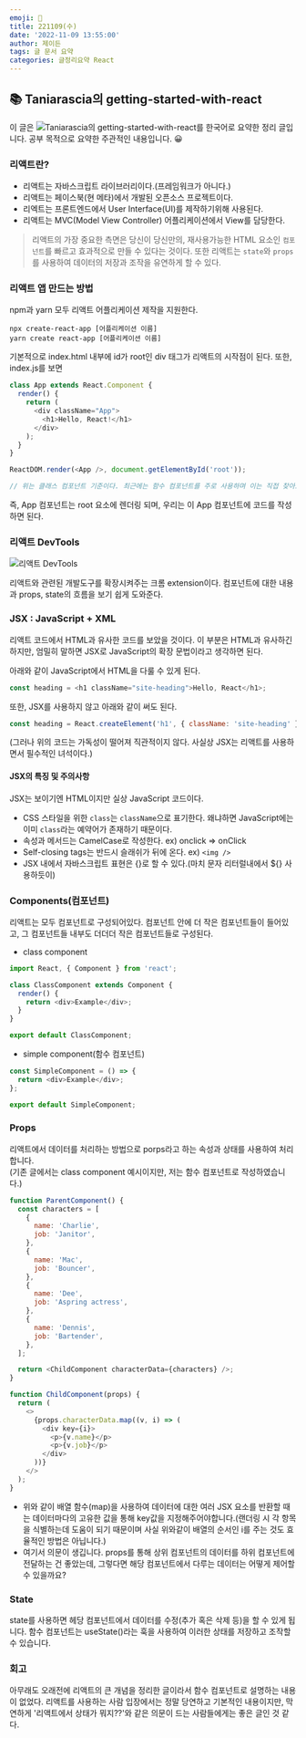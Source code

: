```yaml
---
emoji: 📖
title: 221109(수)
date: '2022-11-09 13:55:00'
author: 제이든
tags: 글 문서 요약
categories: 글정리요약 React
---
```


## 📚 Taniarascia의 getting-started-with-react

이 글은 ![Taniarascia의 getting-started-with-react](https://www.taniarascia.com/getting-started-with-react/)를 한국어로 요약한 정리 글입니다. 공부 목적으로 요약한 주관적인 내용입니다. 😀

### 리액트란?

- 리액트는 자바스크립트 라이브러리이다.(프레임워크가 아니다.)
- 리액트는 페이스북(현 메타)에서 개발된 오픈소스 프로젝트이다.
- 리엑트는 프론트엔드에서 User Interface(UI)를 제작하기위해 사용된다.
- 리액트는 MVC(Model View Controller) 어플리케이션에서 View를 담당한다.

> 리액트의 가장 중요한 측면은 당신이 당신만의, 재사용가능한 HTML 요소인 `컴포넌트`를 빠르고 효과적으로 만들 수 있다는 것이다. 또한 리액트는 `state`와 `props`를 사용하여 데이터의 저장과 조작을 유연하게 할 수 있다.

### 리액트 앱 만드는 방법

npm과 yarn 모두 리액트 어플리케이션 제작을 지원한다.

```sudo
npx create-react-app [어플리케이션 이름]
yarn create react-app [어플리케이션 이름]
```

기본적으로 index.html 내부에 id가 root인 div 태그가 리액트의 시작점이 된다. 또한, index.js를 보면

```js
class App extends React.Component {
  render() {
    return (
      <div className="App">
        <h1>Hello, React!</h1>
      </div>
    );
  }
}

ReactDOM.render(<App />, document.getElementById('root'));

// 위는 클래스 컴포넌트 기준이다. 최근에는 함수 컴포넌트를 주로 사용하며 이는 직접 찾아보길!
```

즉, App 컴포넌트는 root 요소에 렌더링 되며, 우리는 이 App 컴포넌트에 코드를 작성하면 된다.

### 리액트 DevTools

![리액트 DevTools](https://chrome.google.com/webstore/detail/react-developer-tools/fmkadmapgofadopljbjfkapdkoienihi)

리액트와 관련된 개발도구를 확장시켜주는 크롬 extension이다. 컴포넌트에 대한 내용과 props, state의 흐름을 보기 쉽게 도와준다.

### JSX : JavaScript + XML

리액트 코드에서 HTML과 유사한 코드를 보았을 것이다. 이 부분은 HTML과 유사하긴 하지만, 엄밀히 말하면 JSX로 JavaScript의 확장 문법이라고 생각하면 된다.

아래와 같이 JavaScript에서 HTML을 다룰 수 있게 된다.

```js
const heading = <h1 className="site-heading">Hello, React</h1>;
```

또한, JSX를 사용하지 않고 아래와 같이 써도 된다.

```js
const heading = React.createElement('h1', { className: 'site-heading' }, 'Hello, React!');
```

(그러나 위의 코드는 가독성이 떨어져 직관적이지 않다. 사실상 JSX는 리액트를 사용하면서 필수적인 녀석이다.)

#### JSX의 특징 및 주의사항

JSX는 보이기엔 HTML이지만 실상 JavaScript 코드이다.

- CSS 스타일을 위한 `class`는 `className`으로 표기한다. 왜냐하면 JavaScript에는 이미 `class`라는 예약어가 존재하기 때문이다.
- 속성과 메서드는 CamelCase로 작성한다. ex) onclick => onClick
- Self-closing tags는 반드시 슬래쉬가 뒤에 온다. ex) `<img />`
- JSX 내에서 자바스크립트 표현은 {}로 할 수 있다.(마치 문자 리터럴내에서 ${} 사용하듯이)

### Components(컴포넌트)

리액트는 모두 컴포넌트로 구성되어있다. 컴포넌트 안에 더 작은 컴포넌트들이 들어있고, 그 컴포넌트들 내부도 더더더 작은 컴포넌트들로 구성된다.

- class component

```js
import React, { Component } from 'react';

class ClassComponent extends Component {
  render() {
    return <div>Example</div>;
  }
}

export default ClassComponent;
```

- simple component(함수 컴포넌트)

```js
const SimpleComponent = () => {
  return <div>Example</div>;
};

export default SimpleComponent;
```

### Props

리액트에서 데이터를 처리하는 방법으로 porps라고 하는 속성과 상태를 사용하여 처리합니다.<br/>
(기존 글에서는 class component 예시이지만, 저는 함수 컴포넌트로 작성하였습니다.)

```js
function ParentComponent() {
  const characters = [
    {
      name: 'Charlie',
      job: 'Janitor',
    },
    {
      name: 'Mac',
      job: 'Bouncer',
    },
    {
      name: 'Dee',
      job: 'Aspring actress',
    },
    {
      name: 'Dennis',
      job: 'Bartender',
    },
  ];

  return <ChildComponent characterData={characters} />;
}

function ChildComponent(props) {
  return (
    <>
      {props.characterData.map((v, i) => (
        <div key={i}>
          <p>{v.name}</p>
          <p>{v.job}</p>
        </div>
      ))}
    </>
  );
}
```

- 위와 같이 배열 함수(map)을 사용하여 데이터에 대한 여러 JSX 요소를 반환할 때는 데이터마다의 고유한 값을 통해 key값을 지정해주어야합니다.(랜더링 시 각 항목을 식별하는데 도움이 되기 때문이며 사실 위와같이 배열의 순서인 i를 주는 것도 효율적인 방법은 아닙니다.)
- 여기서 의문이 생깁니다. props를 통해 상위 컴포넌트의 데이터를 하위 컴포넌트에 전달하는 건 좋았는데, 그렇다면 해당 컴포넌트에서 다루는 데이터는 어떻게 제어할 수 있을까요?

### State

state를 사용하면 헤당 컴포넌트에서 데이터를 수정(추가 혹은 삭제 등)을 할 수 있게 됩니다. 함수 컴포넌트는 useState()라는 훅을 사용하여 이러한 상태를 저장하고 조작할 수 있습니다.

### 회고

아무래도 오래전에 리액트의 큰 개념을 정리한 글이라서 함수 컴포넌트로 설명하는 내용이 없었다. 리액트를 사용하는 사람 입장에서는 정말 당연하고 기본적인 내용이지만, 막연하게 '리액트에서 상태가 뭐지??'와 같은 의문이 드는 사람들에게는 좋은 글인 것 같다.

```toc

```
